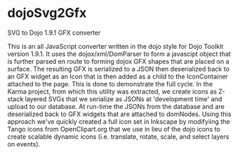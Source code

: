 dojoSvg2Gfx
===========

SVG to Dojo 1.9.1 GFX converter

This is an all JavaScript converter written in the dojo style for Dojo Toolkit version 1.9.1. It uses the dojox/xml/DomParser to form a javascipt object that is further parsed en route to forming dojox GFX shapes that are placed on a surface. The resulting GFX is serialized to a JSON then deserialized back to an GFX widget as an Icon that is then added as a child to the IconContainer attached to the page. This is done to demonstrate the full cycle. In the Karma project, from which this utility was extracted, we create icons as Z-stack layered SVGs that we serialize as JSONs at 'development time' and upload to our database. At run-time the JSONs from the database and are deserialized back to GFX widgets that are attached to domNodes. Using this approach we've quickly created a full icon set in Inkscape by modifyiing the Tango icons from OpenClipart.org that we use in lieu of the dojo icons to create scalable dynamic icons (i.e. translate, rotate, scale, and select layers on events). 
